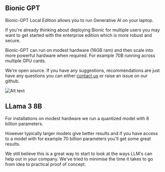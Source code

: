 ## Bionic GPT

Bionic-GPT Local Edition allows you to run Generative AI on your laptop.

If you're already thinking about deploying Bionic for multiple users you may want to get started with the enterprise edition which is more robust and secure.

Bionic-GPT can run on modest hardware (16GB ram) and then scale into more powerful hardware when required. For example 70B running across multiple GPU cards.

We're open source. If you have any suggestions, recommendations are just have any questions you can either [contact us](/contact) or raise an issue on our github.

![Alt text](/landing-page/bionic-console.png "Start Screen")

## LLama 3 8B

For installations on modest hardware we run a quantized model with 8 billion parameters.

However typically larger models give better results and if you have access to a model with for example 70 billion parameters you'll get some great results.

We still believe this is a great way to start to look at the ways LLM's can help out in your company. We've tried to minimise the time it takes to go from idea to practical proof of concept.